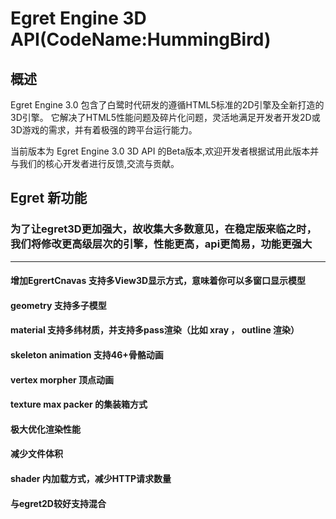 # Egret Engine 3D API(CodeName:HummingBird)

## 概述

Egret Engine 3.0 包含了白鹭时代研发的遵循HTML5标准的2D引擎及全新打造的3D引擎。
它解决了HTML5性能问题及碎片化问题，灵活地满足开发者开发2D或3D游戏的需求，并有着极强的跨平台运行能力。

当前版本为 Egret Engine 3.0 3D API 的Beta版本,欢迎开发者根据试用此版本并与我们的核心开发者进行反馈,交流与贡献。

## Egret  新功能 
### 为了让egret3D更加强大，故收集大多数意见，在稳定版来临之时，我们将修改更高级层次的引擎，性能更高，api更简易，功能更强大
----
#### 增加EgrertCnavas 支持多View3D显示方式，意味着你可以多窗口显示模型
#### geometry 支持多子模型
#### material 支持多纬材质，并支持多pass渲染（比如 xray ， outline 渲染）
#### skeleton animation 支持46+骨骼动画
#### vertex morpher 顶点动画
#### texture max packer 的集装箱方式
#### 极大优化渲染性能
#### 减少文件体积 
#### shader 内加载方式，减少HTTP请求数量
#### 与egret2D较好支持混合

